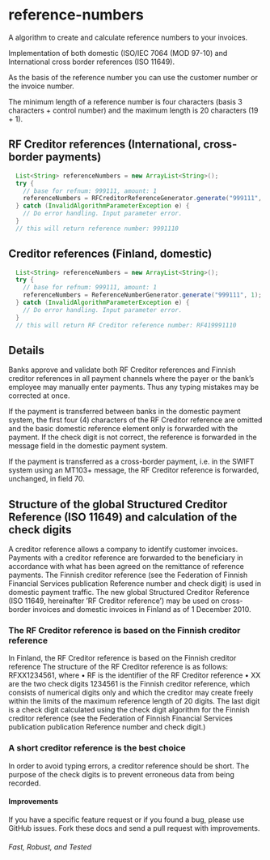 # reference-numbers

A algorithm to create and calculate reference numbers to your invoices.

Implementation of both domestic (ISO/IEC 7064 (MOD 97-10) and International cross border references (ISO 11649).

As the basis of the reference number you can use the customer number or the invoice number. 

The minimum length of a reference number is four characters (basis 3 characters + control number) and the maximum length is 20 characters (19 + 1).

## RF Creditor references (International, cross-border payments)

```java
  List<String> referenceNumbers = new ArrayList<String>();
  try {
    // base for refnum: 999111, amount: 1
    referenceNumbers = RFCreditorReferenceGenerator.generate("999111", 1);
  } catch (InvalidAlgorithmParameterException e) {
    // Do error handling. Input parameter error.
  }
  // this will return reference number: 9991110
```

## Creditor references (Finland, domestic)

```java
  List<String> referenceNumbers = new ArrayList<String>();
  try {
    // base for refnum: 999111, amount: 1
    referenceNumbers = ReferenceNumberGenerator.generate("999111", 1);
  } catch (InvalidAlgorithmParameterException e) {
    // Do error handling. Input parameter error.
  }
  // this will return RF Creditor reference number: RF419991110
```

## Details

Banks approve and validate both RF Creditor references and Finnish creditor references in all
payment channels where the payer or the bank’s employee may manually enter payments. Thus
any typing mistakes may be corrected at once.

If the payment is transferred between banks in the domestic payment system, the first four (4)
characters of the RF Creditor reference are omitted and the basic domestic reference element
only is forwarded with the payment. If the check digit is not correct, the reference is forwarded
in the message field in the domestic payment system.

If the payment is transferred as a cross-border payment, i.e. in the SWIFT system using an
MT103+ message, the RF Creditor reference is forwarded, unchanged, in field 70.

## Structure of the global Structured Creditor Reference (ISO 11649) and calculation of the check digits

A creditor reference allows a company to identify customer invoices. Payments with a creditor reference are forwarded to the beneficiary in accordance with what has been agreed on the
remittance of reference payments.
The Finnish creditor reference (see the Federation of Finnish Financial Services publication Reference number and check digit) is used in domestic payment traffic.
The new global Structured Creditor Reference (ISO 11649, hereinafter ’RF Creditor reference’) may be used on cross-border invoices and domestic invoices in Finland as of 1 December 2010.

### The RF Creditor reference is based on the Finnish creditor reference

In Finland, the RF Creditor reference is based on the Finnish creditor reference
The structure of the RF Creditor reference is as follows:
RFXX1234561, where
• RF is the identifier of the RF Creditor reference
• XX are the two check digits
1234561 is the Finnish creditor reference, which consists of numerical digits only and which
the creditor may create freely within the limits of the maximum reference length of 20 digits.
The last digit is a check digit calculated using the check digit algorithm for the Finnish creditor
reference (see the Federation of Finnish Financial Services publication publication Reference
number and check digit.)

### A short creditor reference is the best choice
In order to avoid typing errors, a creditor reference should be short. The purpose of the check
digits is to prevent erroneous data from being recorded.

#### Improvements
If you have a specific feature request or if you found a bug, please use GitHub issues. Fork these docs and send a pull request with improvements.

###### Fast, Robust, and Tested


